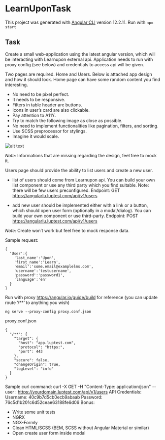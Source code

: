 # LearnUponTask

This project was generated with [Angular CLI](https://github.com/angular/angular-cli) version 12.2.11.
Run with `npm start`

## Task

Create a small web-application using the latest angular version, which will be interacting with Learnupon external api. Application needs to run with proxy config 
(see below) and credentials to access api will be given.

Two pages are required. Home and Users. Below is attached app design and how it should look. Home page can have some random content you find interesting.
- No need to be pixel perfect.
- It needs to be responsive.
- Filters in table header are buttons.
- Icons in user’s card are also clickable.
- Pay attention to A11Y.
- Try to match the following image as close as possible.
- No need to implement functionalities like pagination, filters, and sorting.
- Use SCSS preprocessor for stylings.
- Imagine it would scale.

![alt text](https://i.ibb.co/QJS9JmQ/Capture.png)

*Note*: Informations that are missing regarding the design, feel free to mock it.

Users page should provide the ability to list users and create a new user.

- list of users should come from Learnupon api. You can build your own list
component or use any third party which you find suitable. Note: there will be
few users preconfigured.
Endpoint: GET https://angularlu.luptest.com/api/v1/users

- add new user should be implemented either with a link or a button, which
should open user form (optionally in a modal/dialog). You can build your own
component or use third-party.
Endpoint: POST https://angularlu.luptest.com/api/v1/users

*Note*: Create won’t work but feel free to mock response data.

Sample request:
```
{
  'User':{
    'last_name':'Upon',
    'first_name':'Learn',
    'email':'some.email@examplelms.com',
    'username':'testusername',
    'password':'password1',
    'language':'en'
  }
}
```

Run with proxy https://angular.io/guide/build for reference (you can update route
‘/**’ to anything you wish)
```
ng serve --proxy-config proxy.conf.json
```
proxy.conf.json
```
{
  "/**": {
    "target": {
      "host": "app.luptest.com",
      "protocol": "https:",
      "port": 443
    },
    "secure": false,
    "changeOrigin": true,
    "logLevel": "info"
  }
}
```

Sample curl command:
curl -X GET -H "Content-Type: application/json" --user <username>:<password>
https://yourdomain.luptest.com/api/v1/users
API Credentials:
Username: 40c9b7d5cb0ecb9abaab
Password: 76c5d1b201c6d52ceae63188fe6d06
Bonus:
- Write some unit tests
- NGRX
- NGX-Formly
- Clean HTML/SCSS (BEM, SCSS without Angular Material or similar)
- Open create user form inside modal
